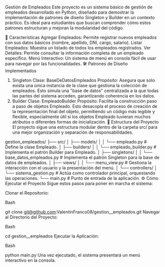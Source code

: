 
Gestión de Empleados
Este proyecto es un sistema básico de gestión de empleados desarrollado en Python, diseñado para demostrar la implementación de patrones de diseño Singleton y Builder en un contexto práctico. Es ideal para estudiantes que buscan comprender cómo estos patrones estructuran y mejoran la modularidad del código.

🚀 Características
Agregar Empleados: Permite registrar nuevos empleados con sus datos básicos (nombre, apellido, DNI, cargo, salario).
Listar Empleados: Muestra un listado de todos los empleados registrados.
Ver Detalles: Permite consultar la información completa de un empleado específico.
Menú Interactivo: Un sistema de menú en consola fácil de usar para navegar por las funcionalidades.
🛠️ Patrones de Diseño Implementados
1. Singleton
Clase: BaseDeDatosEmpleados
Propósito: Asegura que solo exista una única instancia de la clase que gestiona la colección de empleados. Esto simula una "base de datos" centralizada a la que todas las partes del sistema acceden, garantizando coherencia en los datos.
2. Builder
Clase: EmpleadoBuilder
Propósito: Facilita la construcción paso a paso de objetos Empleado. Esto desacopla el proceso de creación de la representación final del objeto, permitiendo un código más legible y flexible, especialmente útil si los objetos Empleado tuvieran muchos atributos o diferentes formas de inicialización.
📂 Estructura del Proyecto
El proyecto sigue una estructura modular dentro de la carpeta src/ para una mejor organización y separación de responsabilidades.

gestion_empleados/
├── src/
│   ├── models/
│   │   └── empleado.py              # Define la clase Empleado.
│   ├── builders/
│   │   └── empleado_builder.py      # Implementa el patrón Builder para Empleado.
│   ├── singletons/
│   │   └── base_datos_empleados.py  # Implementa el patrón Singleton para la base de datos de empleados.
│   ├── views/
│   │   └── menu_view.py             # Gestiona la interacción con el usuario y la presentación del menú.
│   └── controllers/
│       └── sistema_gestion.py       # Actúa como controlador principal, orquestando las operaciones.
└── main.py                          # Punto de entrada de la aplicación.
⚙️ Cómo Ejecutar el Proyecto
Sigue estos pasos para poner en marcha el sistema:

Clonar el Repositorio:

Bash

git clone git@github.com:ValentinFranco08/gestion__empleados.git
Navegar al Directorio del Proyecto:

Bash

cd gestion__empleados
Ejecutar la Aplicación:

Bash

python main.py
Una vez ejecutado, el sistema presentará un menú interactivo en la consola.
